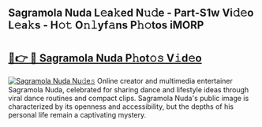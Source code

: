 ## Sagramola Nuda L𝚎a𝚔ed N𝚞𝚍e - Part-S1w Vi𝚍𝚎o L𝚎a𝚔s - H𝚘𝚝 O𝚗𝚕yf𝚊ns P𝚑𝚘tos iMORP

# <h2><a href="http://kf01per.oniu.top/?m=Sagramola+Nuda">🔗👉 🔴 Sagramola Nuda P𝚑ot𝚘𝚜 V𝚒d𝚎o</a></h2>

[![Sagramola Nuda Nu𝚍e𝚜](https://i.imgur.com/0qMVB7G.gif)](http://kf01per.oniu.top/?m=Sagramola+Nuda)
Online creator and multimedia entertainer Sagramola Nuda, celebrated for sharing dance and lifestyle ideas through viral dance routines and compact clips. Sagramola Nuda's public image is characterized by its openness and accessibility, but the depths of his personal life remain a captivating mystery.  
